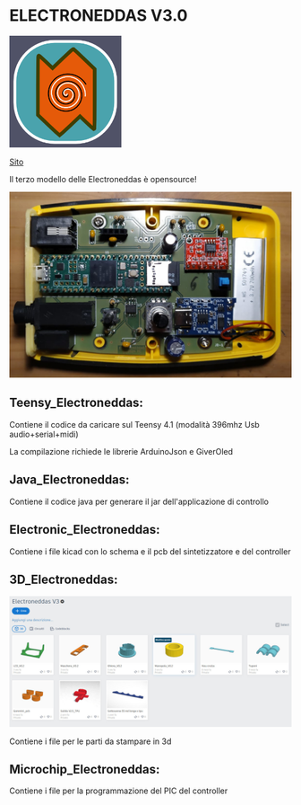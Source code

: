 # ELECTRONEDDAS V3.0

<img src='/elettro.png' width='200px' />

[Sito](https://altervista.electroneddas.org)

Il terzo modello delle Electroneddas è opensource!

<img src='/Foto/top.jpeg' />


## Teensy_Electroneddas:
  Contiene il codice da caricare sul Teensy 4.1 (modalità 396mhz Usb audio+serial+midi)
  
  La compilazione richiede le librerie ArduinoJson e GiverOled
  
## Java_Electroneddas:
  Contiene il codice java per generare il jar dell'applicazione di controllo

## Electronic_Electroneddas:
  Contiene i file kicad con lo schema e il pcb del sintetizzatore e del controller

## 3D_Electroneddas:

<img src='/Foto/3d_parts.jpg' />

  Contiene i file per le parti da stampare in 3d

## Microchip_Electroneddas:
  Contiene i file per la programmazione del PIC del controller

